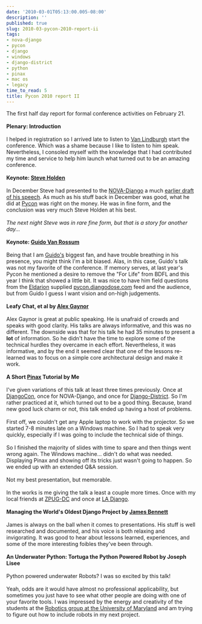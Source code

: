 ```yaml
---
date: '2010-03-01T05:13:00.005-08:00'
description: ''
published: true
slug: 2010-03-pycon-2010-report-ii
tags:
- nova-django
- pycon
- django
- windows
- django-district
- python
- pinax
- mac os
- legacy
time_to_read: 5
title: Pycon 2010 report II
---
```


<div>The first half day report for formal conference activities on February 21.</div><div><br /></div><div><b>Plenary: Introduction</b></div><div><br /></div><div>I helped in registration so I arrived late to listen to <a href="http://www.haynesandboone.com/van_lindberg/">Van Lindburgh</a> start the conference. Which was a shame because I like to listen to him speak. Nevertheless, I consoled myself with the knowledge that I had contributed my time and service to help him launch what turned out to be an amazing conference.</div><div><br /></div><div><b>Keynote: <a href="http://holdenweb.com/">Steve Holden</a></b></div><div><br /></div><div>In December Steve had presented to the <a href="http://www.meetup.com/NOVA-Django">NOVA-Django</a> a much <a href="http://www.meetup.com/NOVA-Django/calendar/11979823/?from=list&amp;offset=0">earlier draft of his speech</a>. As much as his stuff back in December was good, what he did at <a href="http://us.pycon.org/">Pycon</a> was right on the money. He was in fine form, and the conclusion was very much Steve Holden at his best.</div><div><br /></div><div><i>The next night Steve was in rare fine form, but that is a story for another day...</i></div><div><br /></div><div><b>Keynote: <a href="http://www.python.org/~guido/">Guido Van Rossum</a></b></div><div><br /></div><div>Being that I am <a href="http://www.python.org/~guido/">Guido's</a> biggest fan, and have trouble breathing in his presence, you might think I'm a bit biased. Alas, in this case, Guido's talk was not my favorite of the conference. If memory serves, at last year's Pycon he mentioned a desire to remove the "For Life" from BDFL and this year I think that showed a little bit. It was nice to have him field questions from the <a href="http://eldarion.com/">Eldarion</a> supplied <a href="http://pycon.djangodose.com/">pycon.djangodose.com</a> feed and the audience, but from Guido I guess I want vision and on-high judgements.</div><div><br /></div><div><b>Leafy Chat, et al by <a href="http://alexgaynor.net/">Alex Gaynor</a></b></div><div><br /></div><div>Alex Gaynor is great at public speaking. He is unafraid of crowds and speaks with good clarity. His talks are always informative, and this was no different. The downside was that for his talk he had 35 minutes to present a <b>lot</b> of information. So he didn't have the time to explore some of the technical hurdles they overcame in each effort. Nevertheless, it was informative, and by the end it seemed clear that one of the lessons re-learned was to focus on a simple core architectural design and make it work.</div><div><br /></div><div><b>A Short <a href="http://pinaxproject.com/">Pinax</a> Tutorial by Me</b></div><div><br /></div><div>I've given variations of this talk at least three times previously. Once at <a href="http://www.djangocon.org/">DjangoCon</a>, once for NOVA-Django, and once for <a href="http://www.meetup.com/django-district/">Django-District</a>. So I'm rather practiced at it, which turned out to be a good thing. Because, brand new good luck charm or not, this talk ended up having a host of problems.</div><div><br /></div><div>First off, we couldn't get any Apple laptop to work with the projector. So we started 7-8 minutes late on a Windows machine. So I had to speak very quickly, especially if I was going to include the technical side of things. </div><div><br /></div><div>So I finished the majority of slides with time to spare and then things went wrong again. The Windows machine... didn't do what was needed. Displaying Pinax and showing off its tricks just wasn't going to happen. So we ended up with an extended Q&amp;A session.</div><div><br /></div><div>Not my best presentation, but memorable. </div><div><br /></div><div>In the works is me giving the talk a least a couple more times. Once with my local friends at <a href="http://www.zpug.org/">ZPUG-DC</a> and once at <a href="http://www.meetup.com/ladjango/">LA Django</a>.</div><div><br /></div><div><b>Managing the World's Oldest Django Project by <a href="http://b-list.org/">James Bennett</a></b></div><div><br /></div><div>James is always on the ball when it comes to presentations. His stuff is well researched and documented, and his voice is both relaxing and invigorating. It was good to hear about lessons learned, experiences, and some of the more interesting foibles they've been through. </div><div><br /></div><div><b>An Underwater Python: Tortuga the Python Powered Robot by Joseph Lisee</b></div><div><br /></div><div>Python powered underwater Robots? I was so excited by this talk! </div><div><br /></div><div>Yeah, odds are it would have almost no professional applicability, but sometimes you just have to see what other people are doing with one of your favorite tools. I was impressed by the energy and creativity of the students at the <a href="http://ram.umd.edu/">Robotics group at the University of Maryland</a> and am trying to figure out how to include robots in my next project. </div>